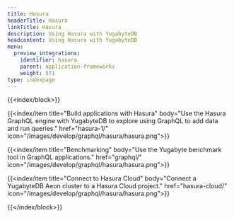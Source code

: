 ```yaml
---
title: Hasura
headerTitle: Hasura
linkTitle: Hasura
description: Using Hasura with YugabyteDB
headcontent: Using Hasura with YugabyteDB
menu:
  preview_integrations:
    identifier: hasura
    parent: application-frameworks
    weight: 571
type: indexpage
---
```


{{<index/block>}}

  {{<index/item
    title="Build applications with Hasura"
    body="Use the Hasura GraphQL engine with YugabyteDB to explore using GraphQL to add data and run queries."
    href="hasura-1/"
    icon="/images/develop/graphql/hasura/hasura.png">}}

  {{<index/item
    title="Benchmarking"
    body="Use the Yugabyte benchmark tool in GraphQL applications."
    href="graphql/"
    icon="/images/develop/graphql/hasura/hasura.png">}}

  {{<index/item
    title="Connect to Hasura Cloud"
    body="Connect a YugabyteDB Aeon cluster to a Hasura Cloud project."
    href="hasura-cloud/"
    icon="/images/develop/graphql/hasura/hasura.png">}}

{{</index/block>}}
